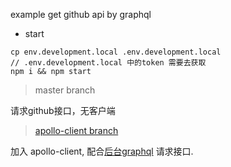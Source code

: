 example get github api by graphql

- start

```shell
cp env.development.local .env.development.local
// .env.development.local 中的token 需要去获取
npm i && npm start
```

> master branch

请求github接口，无客户端

> [apollo-client branch](https://github.com/xiaohesong/github-graphql/tree/apollo-client)

加入 apollo-client, 配合[后台graphql](https://github.com/xiaohesong/rails-graphql) 请求接口.
